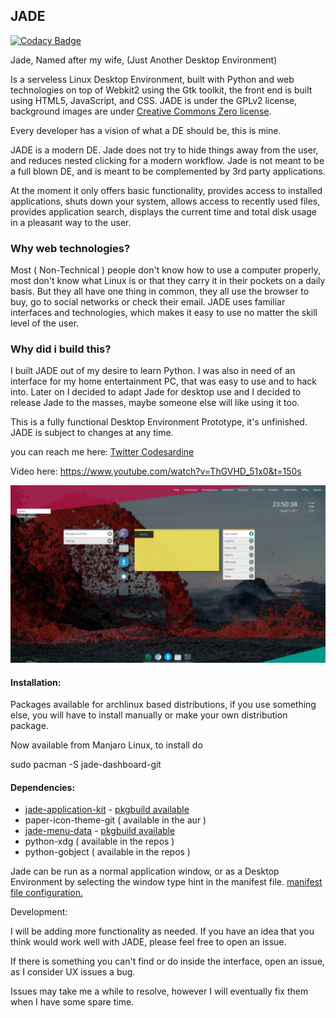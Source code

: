 ## JADE
[![Codacy Badge](https://api.codacy.com/project/badge/Grade/7197c9d3255543d39ec9a15623ee0e51)](https://www.codacy.com/app/codesardine/Jadesktop?utm_source=github.com&amp;utm_medium=referral&amp;utm_content=codesardine/Jadesktop&amp;utm_campaign=Badge_Grade)

Jade, Named after my wife, (Just Another Desktop Environment) 

Is a serveless Linux Desktop Environment, built with Python and web technologies on top of Webkit2 using the Gtk toolkit, the front end is built using HTML5, JavaScript, and CSS.
JADE is under the GPLv2 license, background images are under [Creative Commons Zero license](http://creativecommons.org/publicdomain/zero/1.0/).

Every developer has a vision of what a DE should be, this is mine.

JADE is a modern DE. Jade does not try to hide things away from the user, and reduces nested clicking for a modern workflow. Jade is not meant to be a full blown DE, and is meant to be complemented by 3rd party applications.

At the moment it only offers basic functionality, provides access to installed applications, shuts down your system, allows access to recently used files, provides application search, displays the current time and total disk usage in a pleasant way to the user.

### Why web technologies?

Most ( Non-Technical ) people don't know how to use a computer properly, most don't know what Linux is or that they carry it in their pockets on a daily basis. But they all have one thing in common, they all use the browser to buy, go to social networks or check their email. JADE uses familiar interfaces and technologies, which makes it easy to use no matter the skill level of the user.

### Why did i build this?

I built JADE out of my desire to learn Python. I was also in need of an interface for my home entertainment PC, that was easy to use and to hack into. Later on I decided to adapt Jade for desktop use and I decided to release Jade to the masses, maybe someone else will like using it too.

This is a fully functional Desktop Environment Prototype, it's unfinished. JADE is subject to changes at any time.

you can reach me here:
[Twitter Codesardine](https://twitter.com/codesardine)

Video here: https://www.youtube.com/watch?v=ThGVHD_51x0&t=150s


![desktop](jade.jpg)

#### Installation:

Packages available for archlinux based distributions, if you use something else, you will have to install manually or make your own distribution package.

Now available from Manjaro Linux, to install do

sudo pacman -S jade-dashboard-git

#### Dependencies:

* [jade-application-kit](https://github.com/codesardine/Jade-Application-Kit) - [pkgbuild available](https://github.com/codesardine/Jade-Application-Kit/blob/master/PKGBUILD)
* paper-icon-theme-git ( available in the aur )
* [jade-menu-data](https://github.com/codesardine/Jade-menu-data) - [pkgbuild available](https://github.com/codesardine/Jade-menu-data/blob/master/PKGBUILD)
* python-xdg ( available in the repos )
* python-gobject ( available in the repos )




Jade can be run as a normal application window, or as a Desktop Environment by selecting the window type hint in the manifest file.
[manifest file configuration.](https://github.com/codesardine/Jade-Application-Kit/wiki/Application-manifest-file)

Development:

I will be adding more functionality as needed. If you have an idea that you think would work well with JADE, please feel free to open an issue.

If there is something you can't find or do inside the interface, open an issue, as I consider UX issues a bug.

Issues may take me a while to resolve, however I will eventually fix them when I have some spare time.
